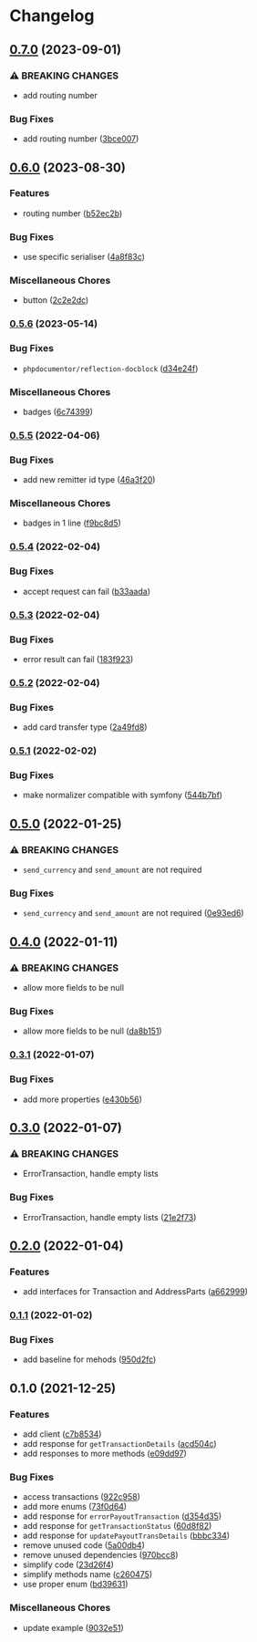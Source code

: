 # Changelog

## [0.7.0](https://www.github.com/brokeyourbike/remit-one-api-client-php/compare/v0.6.0...v0.7.0) (2023-09-01)


### ⚠ BREAKING CHANGES

* add routing number

### Bug Fixes

* add routing number ([3bce007](https://www.github.com/brokeyourbike/remit-one-api-client-php/commit/3bce0071116d0e3b6638b9e145ef248932794983))

## [0.6.0](https://www.github.com/brokeyourbike/remit-one-api-client-php/compare/v0.5.6...v0.6.0) (2023-08-30)


### Features

* routing number ([b52ec2b](https://www.github.com/brokeyourbike/remit-one-api-client-php/commit/b52ec2bbb9f593aa6b9e5cc40f5ec0e9255db26f))


### Bug Fixes

* use specific serialiser ([4a8f83c](https://www.github.com/brokeyourbike/remit-one-api-client-php/commit/4a8f83cc6f2500b6d09eb52693d9109c47f07e7c))


### Miscellaneous Chores

* button ([2c2e2dc](https://www.github.com/brokeyourbike/remit-one-api-client-php/commit/2c2e2dc622a6cef2b6e9440c32cc591856e81752))

### [0.5.6](https://www.github.com/brokeyourbike/remit-one-api-client-php/compare/v0.5.5...v0.5.6) (2023-05-14)


### Bug Fixes

* `phpdocumentor/reflection-docblock` ([d34e24f](https://www.github.com/brokeyourbike/remit-one-api-client-php/commit/d34e24fe7f171c2cc0f6aaced757326d4a55b35c))


### Miscellaneous Chores

* badges ([6c74399](https://www.github.com/brokeyourbike/remit-one-api-client-php/commit/6c74399a0c27378f25ab7ad8133f64597c2ce249))

### [0.5.5](https://www.github.com/brokeyourbike/remit-one-api-client-php/compare/v0.5.4...v0.5.5) (2022-04-06)


### Bug Fixes

* add new remitter id type ([46a3f20](https://www.github.com/brokeyourbike/remit-one-api-client-php/commit/46a3f201b0212a20f48cc58be30dcea9c38f1506))


### Miscellaneous Chores

* badges in 1 line ([f9bc8d5](https://www.github.com/brokeyourbike/remit-one-api-client-php/commit/f9bc8d546dad888f360543d938c00ba0e3adcc22))

### [0.5.4](https://www.github.com/brokeyourbike/remit-one-api-client-php/compare/v0.5.3...v0.5.4) (2022-02-04)


### Bug Fixes

* accept request can fail ([b33aada](https://www.github.com/brokeyourbike/remit-one-api-client-php/commit/b33aadab108f604d63d554b4dbe9a6210d65d90a))

### [0.5.3](https://www.github.com/brokeyourbike/remit-one-api-client-php/compare/v0.5.2...v0.5.3) (2022-02-04)


### Bug Fixes

* error result can fail ([183f923](https://www.github.com/brokeyourbike/remit-one-api-client-php/commit/183f923cda1af7c7a685dbb80f7c122b7f97f373))

### [0.5.2](https://www.github.com/brokeyourbike/remit-one-api-client-php/compare/v0.5.1...v0.5.2) (2022-02-04)


### Bug Fixes

* add card transfer type ([2a49fd8](https://www.github.com/brokeyourbike/remit-one-api-client-php/commit/2a49fd858464b851dd1a9eb9126240068e45f62a))

### [0.5.1](https://www.github.com/brokeyourbike/remit-one-api-client-php/compare/v0.5.0...v0.5.1) (2022-02-02)


### Bug Fixes

* make normalizer compatible with symfony ([544b7bf](https://www.github.com/brokeyourbike/remit-one-api-client-php/commit/544b7bf0c6b54c86b13f169629cf46ffaf8d059b))

## [0.5.0](https://www.github.com/brokeyourbike/remit-one-api-client-php/compare/v0.4.0...v0.5.0) (2022-01-25)


### ⚠ BREAKING CHANGES

* `send_currency` and `send_amount` are not required

### Bug Fixes

* `send_currency` and `send_amount` are not required ([0e93ed6](https://www.github.com/brokeyourbike/remit-one-api-client-php/commit/0e93ed666b76616abceb164740977f9369ff20c5))

## [0.4.0](https://www.github.com/brokeyourbike/remit-one-api-client-php/compare/v0.3.1...v0.4.0) (2022-01-11)


### ⚠ BREAKING CHANGES

* allow more fields to be null

### Bug Fixes

* allow more fields to be null ([da8b151](https://www.github.com/brokeyourbike/remit-one-api-client-php/commit/da8b151be82407b5232fc26031aa193bf3595bf2))

### [0.3.1](https://www.github.com/brokeyourbike/remit-one-api-client-php/compare/v0.3.0...v0.3.1) (2022-01-07)


### Bug Fixes

* add more properties ([e430b56](https://www.github.com/brokeyourbike/remit-one-api-client-php/commit/e430b56b629514d0cb094b212b942b30d867e9df))

## [0.3.0](https://www.github.com/brokeyourbike/remit-one-api-client-php/compare/v0.2.0...v0.3.0) (2022-01-07)


### ⚠ BREAKING CHANGES

* ErrorTransaction, handle empty lists

### Bug Fixes

* ErrorTransaction, handle empty lists ([21e2f73](https://www.github.com/brokeyourbike/remit-one-api-client-php/commit/21e2f7364702a8884a6dfda54278e2d7b0cfaadf))

## [0.2.0](https://www.github.com/brokeyourbike/remit-one-api-client-php/compare/v0.1.1...v0.2.0) (2022-01-04)


### Features

* add interfaces for Transaction and AddressParts ([a662999](https://www.github.com/brokeyourbike/remit-one-api-client-php/commit/a662999dfbee38766fee30b590bc4d7973462eda))

### [0.1.1](https://www.github.com/brokeyourbike/remit-one-api-client-php/compare/v0.1.0...v0.1.1) (2022-01-02)


### Bug Fixes

* add baseline for mehods ([950d2fc](https://www.github.com/brokeyourbike/remit-one-api-client-php/commit/950d2fc50a3d5d60fb5d66944f15a60e1309e48e))

## 0.1.0 (2021-12-25)


### Features

* add client ([c7b8534](https://www.github.com/brokeyourbike/remit-one-api-client-php/commit/c7b853424b82455d134f0688fef1831f638d484e))
* add response for `getTransactionDetails` ([acd504c](https://www.github.com/brokeyourbike/remit-one-api-client-php/commit/acd504c6e4434037e2557c6f0b9b3918210e8e77))
* add responses to more methods ([e09dd97](https://www.github.com/brokeyourbike/remit-one-api-client-php/commit/e09dd9730f10013fadb7953d1183f1aef73ec9c7))


### Bug Fixes

* access transactions ([922c958](https://www.github.com/brokeyourbike/remit-one-api-client-php/commit/922c958158db8d95a2f7478c5ca1f6146000adc9))
* add more enums ([73f0d64](https://www.github.com/brokeyourbike/remit-one-api-client-php/commit/73f0d6459ba541c842687c5bf97097c582814378))
* add response for `errorPayoutTransaction` ([d354d35](https://www.github.com/brokeyourbike/remit-one-api-client-php/commit/d354d3573f4529eec5ce405462ec877652465d1a))
* add response for `getTransactionStatus` ([60d8f82](https://www.github.com/brokeyourbike/remit-one-api-client-php/commit/60d8f820d0a4cab55c084dd12a509db1313611f9))
* add response for `updatePayoutTransDetails` ([bbbc334](https://www.github.com/brokeyourbike/remit-one-api-client-php/commit/bbbc3346fd240293303256454a875db1bf725293))
* remove unused code ([5a00db4](https://www.github.com/brokeyourbike/remit-one-api-client-php/commit/5a00db42200192825bda7de6951104d7bec67c80))
* remove unused dependencies ([970bcc8](https://www.github.com/brokeyourbike/remit-one-api-client-php/commit/970bcc8fdf189c272eb931131e2a77dabcfc16da))
* simplify code ([23d26f4](https://www.github.com/brokeyourbike/remit-one-api-client-php/commit/23d26f4f5c58e5202a60bc19e2852d03afd9cdbc))
* simplify methods name ([c260475](https://www.github.com/brokeyourbike/remit-one-api-client-php/commit/c26047589cdf008894e36907af844860a5d01966))
* use proper enum ([bd39631](https://www.github.com/brokeyourbike/remit-one-api-client-php/commit/bd39631a1ae13b2661dc58553524d198642db8d8))


### Miscellaneous Chores

* update example ([9032e51](https://www.github.com/brokeyourbike/remit-one-api-client-php/commit/9032e51a5f532d26c631ac33485c5971ba921027))
